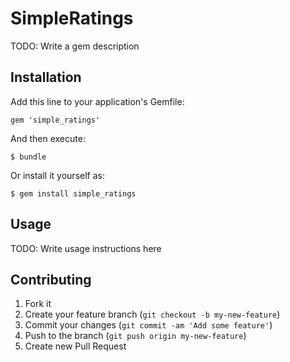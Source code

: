 # SimpleRatings

TODO: Write a gem description

## Installation

Add this line to your application's Gemfile:

    gem 'simple_ratings'

And then execute:

    $ bundle

Or install it yourself as:

    $ gem install simple_ratings

## Usage

TODO: Write usage instructions here

## Contributing

1. Fork it
2. Create your feature branch (`git checkout -b my-new-feature`)
3. Commit your changes (`git commit -am 'Add some feature'`)
4. Push to the branch (`git push origin my-new-feature`)
5. Create new Pull Request
